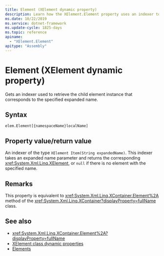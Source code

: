 ```yaml
---
title: Element (XElement dynamic property)
description: Learn how the XElement.Element property uses an indexer to retrieve the child element instance that corresponds to the specified expanded name.
ms.date: 10/22/2019
ms.service: dotnet-framework
ms.update-cycle: 1825-days
ms.topic: reference
apiname:
  - "XElement.Element"
apitype: "Assembly"
---
```

# Element (XElement dynamic property)

Gets an indexer used to retrieve the child element instance that corresponds to the specified expanded name.

## Syntax

```xaml
elem.Element[{namespaceName}localName]
```

## Property value/return value

An indexer of the type `XElement Item(String expandedName)`. This indexer takes an expanded name parameter and returns the corresponding <xref:System.Xml.Linq.XElement>, or `null` if there is no element with the specified name.

## Remarks

This property is equivalent to <xref:System.Xml.Linq.XContainer.Element%2A> method of the <xref:System.Xml.Linq.XContainer?displayProperty=fullName> class.

## See also

- <xref:System.Xml.Linq.XContainer.Element%2A?displayProperty=fullName>
- [XElement class dynamic properties](attribute-xelement-dynamic-property.md)
- [Elements](elements-xelement-dynamic-property.md)
